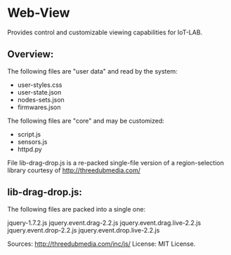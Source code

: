 Web-View
========

Provides control and customizable viewing capabilities for IoT-LAB.


Overview:
---------

The following files are "user data" and read by the system:
- user-styles.css
- user-state.json
- nodes-sets.json
- firmwares.json

The following files are "core" and may be customized:
- script.js
- sensors.js
- httpd.py

File lib-drag-drop.js is a re-packed single-file version of a
region-selection library courtesy of http://threedubmedia.com/



lib-drag-drop.js:
-----------------

The following files are packed into a single one:

jquery-1.7.2.js
jquery.event.drag-2.2.js
jquery.event.drag.live-2.2.js
jquery.event.drop-2.2.js
jquery.event.drop.live-2.2.js

Sources: http://threedubmedia.com/inc/js/
License: MIT License.
